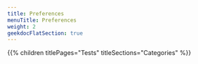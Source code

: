 ```yaml
---
title: Preferences
menuTitle: Preferences
weight: 2 
geekdocFlatSection: true
---
```


{{% children titlePages="Tests" titleSections="Categories" %}}
